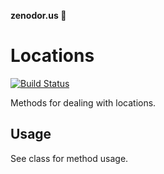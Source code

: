 **zenodor.us 🔩**

# Locations

[![Build Status](https://travis-ci.org/zenodorus-tools/location.svg?branch=master)](https://travis-ci.org/zenodorus-tools/location)

Methods for dealing with locations.

## Usage

See class for method usage.